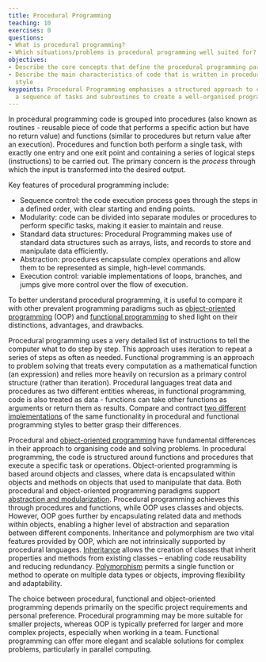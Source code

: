 ```yaml
---
title: Procedural Programming
teaching: 10
exercises: 0
questions:
- What is procedural programming?
- Which situations/problems is procedural programming well suited for?
objectives:
- Describe the core concepts that define the procedural programming paradigm
- Describe the main characteristics of code that is written in procedural programming
  style
keypoints: Procedural Programming emphasises a structured approach to coding, using
  a sequence of tasks and subroutines to create a well-organised program.
---
```


In procedural programming code is grouped into
procedures (also known as routines -  reusable piece of code that performs a specific action but
have no return value) and functions (similar to procedures but return value after an execution).
Procedures and function both perform a single task, with exactly one entry and one exit point and
containing a series of logical steps (instructions) to be carried out.
The primary concern is the *process* through which the input is transformed into the desired output.

Key features of procedural programming include:

- Sequence control: the code execution process goes through the steps in a defined order, with clear starting and ending points.
- Modularity: code can be divided into separate modules or procedures to perform specific tasks, making it easier to maintain and reuse.
- Standard data structures: Procedural Programming makes use of standard data structures such as
  arrays, lists, and records to store and manipulate data efficiently.
- Abstraction: procedures encapsulate complex operations and allow them to be represented as simple, high-level commands.
- Execution control: variable implementations of loops, branches, and jumps give more control over the flow of execution.

To better understand procedural programming, it is useful to compare it with other prevalent
programming paradigms such as
[object-oriented programming](../learners/object-oriented-programming.md) (OOP)
and [functional programming](../learners/functional-programming.md)
to shed light on their distinctions, advantages, and drawbacks.

Procedural programming uses a very detailed list of instructions to tell the computer what to do
step by step. This approach uses iteration to repeat a series of steps as often as needed.
Functional programming is an approach to problem solving that treats every computation as a
mathematical function (an expression) and relies more heavily on recursion as a primary control
structure (rather than iteration).
Procedural languages treat data and procedures as two different
entities whereas, in functional programming, code is also treated as data - functions
can take other functions as arguments or return them as results.
Compare and contract [two different implementations](../learners/functional-programming.md#functional-vs-procedural-programming)
of the same functionality in procedural and functional programming styles
to better grasp their differences.

Procedural and [object-oriented programming](../learners/object-oriented-programming.md) have fundamental differences in their approach to
organising code and solving problems.
In procedural programming, the code is structured around functions and procedures that execute a
specific task or operations. Object-oriented programming is based around objects and classes,
where data is encapsulated within objects and methods on objects that used to manipulate that data.
Both procedural and object-oriented programming paradigms support [abstraction and modularization](../episodes/33-code-decoupling-abstractions.md).
Procedural programming achieves this through procedures and functions, while OOP uses classes and
objects.
However, OOP goes further by encapsulating related data and methods within objects,
enabling a higher level of abstraction and separation between different components.
Inheritance and polymorphism are two vital features provided by OOP, which are not intrinsically
supported by procedural languages. [Inheritance](../learners/object-oriented-programming.md#inheritance) allows the creation of classes that inherit
properties and methods from existing classes – enabling code reusability and reducing redundancy.
[Polymorphism](../episodes/33-code-decoupling-abstractions.md#polymorphism) permits a single function or method to operate on multiple data types or objects,
improving flexibility and adaptability.

The choice between procedural, functional and object-oriented programming depends primarily on
the specific project requirements and personal preference.
Procedural programming may be more suitable for smaller projects, whereas OOP is typically
preferred for larger and more complex projects, especially when working in a team.
Functional programming can offer more elegant and scalable solutions for complex problems,
particularly in parallel computing.


